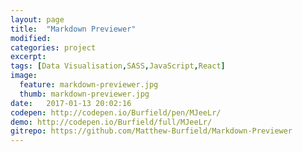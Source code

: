 ```yaml
---
layout: page
title:  "Markdown Previewer"
modified:
categories: project
excerpt:
tags: [Data Visualisation,SASS,JavaScript,React]
image: 
  feature: markdown-previewer.jpg
  thumb: markdown-previewer.jpg
date:   2017-01-13 20:02:16
codepen: http://codepen.io/Burfield/pen/MJeeLr/
demo: http://codepen.io/Burfield/full/MJeeLr/
gitrepo: https://github.com/Matthew-Burfield/Markdown-Previewer
---
```

